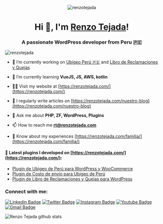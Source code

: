 <p align="center"> <img src="https://renzotejada.com/wp-content/uploads/2020/08/Firma_RT-e1600222935788.png" alt="renzotejada" /> </p>

<h1 align="center">Hi 👋, I'm <a href="https://www.renzotejada.com">Renzo Tejada</a>!
<h3 align="center">A passionate WordPress developer from Peru 🇵🇪</h3>

<p align="left"> <img src="https://komarev.com/ghpvc/?username=renzotejada&label=Profile%20views&color=0e75b6&style=flat" alt="renzotejada" /> </p>

- 🔭 I’m currently working on [Ubigeo Perú 🇵🇪](https://github.com/RenzoTejada/ubigeo-peru) and [Libro de Reclamaciones y Quejas](https://github.com/RenzoTejada/libro-de-reclamaciones-y-quejas)

- 🌱 I’m currently learning **VueJS, JS, AWS, kotlin**

- 👨‍💻 Visit my website at [https://renzotejada.com/](https://renzotejada.com/)

- 📝 I regularly write articles on [https://renzotejada.com/nuestro-blog](https://renzotejada.com/nuestro-blog)

- 💬 Ask me about **PHP, ZF, WordPress, Plugins**

- 📫 How to reach me **rt@renzotejada.com**

- 📄 Know about my experiences [https://renzotejada.com/familia/](https://renzotejada.com/familia/)

#### 📝 Latest plugins I developed  on  [https://renzotejada.com/](https://renzotejada.com/):
- [Plugin de Ubigeo de Perú para WordPress y WooCommerce](https://renzotejada.com/plugin/ubigeo-peru/)
- [Plugin de Costo de envío para Ubigeo de Perú](https://renzotejada.com/plugin/costo-de-envio-de-ubigeo-de-peru-para-woocommerce/)
- [Plugin de Libro de Reclamaciones y Quejas para WordPress](https://renzotejada.com/libro-de-reclamaciones-y-quejas/)


<h3 align="left">Connect with me:</h3>
  
[![Linkedin Badge](https://img.shields.io/badge/-tejadarenzo-blue?style=flat-square&logo=Linkedin&logoColor=white&link=https://www.linkedin.com/in/tejadarenzo/)](https://https://www.linkedin.com/in/tejadarenzo/)
[![Twitter Badge](https://img.shields.io/badge/-@tejadarenzo-1ca0f1?style=flat-square&labelColor=1ca0f1&logo=twitter&logoColor=white&link=https://twitter.com/tejadarenzo)](https://twitter.com/tejadarenzo)
[![Instagram Badge](https://img.shields.io/badge/-rt_codes-purple?style=flat-square&logo=instagram&logoColor=white&link=https://www.instagram.com/rt_codes/)](https://www.instagram.com/rt_codes/)
[![Youtube Badge](https://img.shields.io/badge/-RenzoTejada-darkred?style=flat-square&logo=youtube&logoColor=white&link=https://www.youtube.com/c/RenzoTejada)](https://www.youtube.com/c/RenzoTejada)
[![Gmail Badge](https://img.shields.io/badge/-renzzo09@gmail.com-c14438?style=flat-square&logo=Gmail&logoColor=white&link=mailto:renzzo09@gmail.com)](mailto:renzzo09@gmail.com)


![Renzo Tejada github stats](https://bad-apple-github-readme.vercel.app/api?show_bg=1&username=renzotejada&theme=vue)

